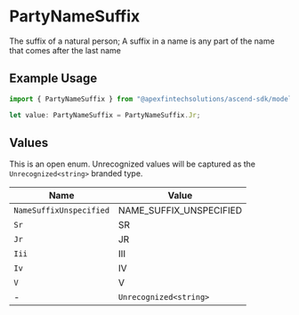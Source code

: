 # PartyNameSuffix

The suffix of a natural person; A suffix in a name is any part of the name that comes after the last name

## Example Usage

```typescript
import { PartyNameSuffix } from "@apexfintechsolutions/ascend-sdk/models/components";

let value: PartyNameSuffix = PartyNameSuffix.Jr;
```

## Values

This is an open enum. Unrecognized values will be captured as the `Unrecognized<string>` branded type.

| Name                    | Value                   |
| ----------------------- | ----------------------- |
| `NameSuffixUnspecified` | NAME_SUFFIX_UNSPECIFIED |
| `Sr`                    | SR                      |
| `Jr`                    | JR                      |
| `Iii`                   | III                     |
| `Iv`                    | IV                      |
| `V`                     | V                       |
| -                       | `Unrecognized<string>`  |